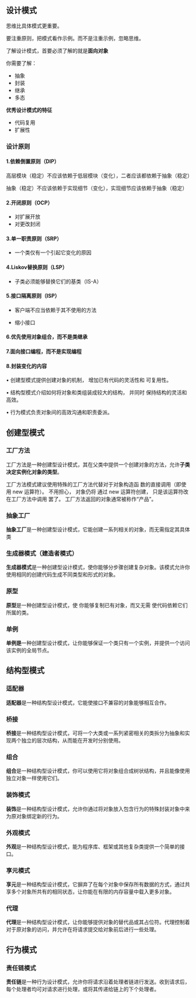 ## 设计模式



思维比具体模式更重要。

要注重原则，把模式看作示例。而不是注重示例，忽略思维。



了解设计模式，首要必须了解的就是**面向对象**

你需要了解：

+ 抽象
+ 封装
+ 继承
+ 多态



**优秀设计模式的特征**

+ 代码复用
+ 扩展性



### 设计原则



#### 1.依赖倒置原则（DIP）

高层模块（稳定）不应该依赖于低层模块（变化），二者应该都依赖于抽象（稳定）

抽象（稳定）不应该依赖于实现细节（变化），实现细节应该依赖于抽象（稳定）

#### 2.开闭原则（OCP）

+ 对扩展开放
+ 对更改封闭

#### 3.单一职责原则（SRP）

+ 一个类仅有一个引起它变化的原因

#### 4.Liskov替换原则（LSP）

+ 子类必须能够替换它们的基类（IS-A）

#### 5.接口隔离原则（ISP）

+ 客户端不应当依赖于其不使用的方法

+ 缩小接口

#### 6.优先使用对象组合，而不是类继承

#### 7.面向接口编程，而不是实现编程

#### 8.封装变化的内容



• 创建型模式提供创建对象的机制， 增加已有代码的灵活性和 可复用性。

• 结构型模式介绍如何将对象和类组装成较大的结构， 并同时 保持结构的灵活和高效。

• 行为模式负责对象间的高效沟通和职责委派。



## 创建型模式

### 工厂方法

工厂方法是一种创建型设计模式，其在父类中提供一个创建对象的方法，允许**子类决定实例化对象的类型**。

工厂方法模式建议使用特殊的工厂方法代替对于对象构造函 数的直接调用（即使用 new 运算符）。 不用担心， 对象仍将 通过 new 运算符创建， 只是该运算符改在工厂方法中调用 罢了。 工厂方法返回的对象通常被称作“产品”。



### 抽象工厂

**抽象工厂**是一种创建型设计模式，它能创建一系列相关的对象，而无需指定其具体类



### 生成器模式（建造者模式）

**生成器模式**是一种创建型设计模式，使你能够分步骤创建复杂对象。该模式允许你使用相同的创建代码生成不同类型和形式的对象。



### 原型

**原型**是一种创建型设计模式，使 你能够复制已有对象，而又无需 使代码依赖它们所属的类。



### 单例

**单例是**一种创建型设计模式，让你能够保证一个类只有一个实例，并提供一个访问该实例的全局节点。



## 结构型模式

### 适配器

**适配器**是一种结构型设计模式，它能使接口不兼容的对象能够相互合作。



### 桥接

**桥接**是一种结构型设计模式，可将一个大类或一系列紧密相关的类拆分为抽象和实现两个独立的层次结构，从而能在开发时分别使用。



### 组合

**组合**是一种结构型设计模式，你可以使用它将对象组合成树状结构，并且能像使用独立对象一样使用它们。



### 装饰模式

**装饰**是一种结构型设计模式，允许你通过将对象放入包含行为的特殊封装对象中来为原对象绑定新的行为。



### 外观模式

**外观**是一种结构型设计模式，能为程序库、框架或其他复杂类提供一个简单的接口。



### 享元模式

**享元**是一种结构型设计模式，它摒弃了在每个对象中保存所有数据的方式，通过共享多个对象所共有的相同状态，让你能在有限的内存容量中载入更多对象。



### 代理

**代理**是一种结构型设计模式，让你能够提供对象的替代品或其占位符。代理控制着对于原对象的访问，并允许在将请求提交给对象前后进行一些处理。



## 行为模式

### 责任链模式

**责任链**是一种行为设计模式，允许你将请求沿着处理者链进行发送。收到请求后，每个处理者均可对请求进行处理，或将其传递给链上的下个处理者。

